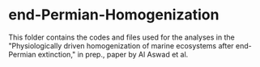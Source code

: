 # end-Permian-Homogenization
This folder contains the codes and files used for the analyses in the "Physiologically driven homogenization of marine ecosystems after end-Permian extinction," in prep., paper by Al Aswad et al. 
